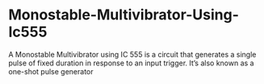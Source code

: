 # Monostable-Multivibrator-Using-Ic555
A Monostable Multivibrator using IC 555 is a circuit that generates a single pulse of fixed duration in response to an input trigger. It’s also known as a one-shot pulse generator
